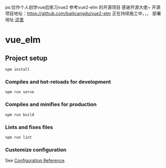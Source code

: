 ps:仅作个人初学vue后练习vue2 参考vue2-elm 的开源项目 感谢开源大佬~
开源项目地址：https://github.com/bailicangdu/vue2-elm
正在持续施工中，，，
部署地址 [这里](http://124.222.90.62:5115)

# vue_elm

## Project setup
```
npm install
```

### Compiles and hot-reloads for development
```
npm run serve
```

### Compiles and minifies for production
```
npm run build
```

### Lints and fixes files
```
npm run lint
```

### Customize configuration
See [Configuration Reference](https://cli.vuejs.org/config/).
